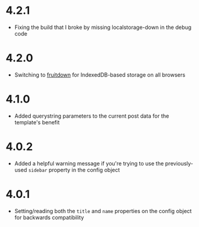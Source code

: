 # 4.2.1

- Fixing the build that I broke by missing localstorage-down in the debug code

# 4.2.0

- Switching to [fruitdown](https://github.com/nolanlawson/fruitdown) for IndexedDB-based storage on all browsers

# 4.1.0

- Added querystring parameters to the current post data for the template's benefit

# 4.0.2

- Added a helpful warning message if you're trying to use the previously-used `sidebar` property in the config object

# 4.0.1

- Setting/reading both the `title` and `name` properties on the config object for backwards compatibility

